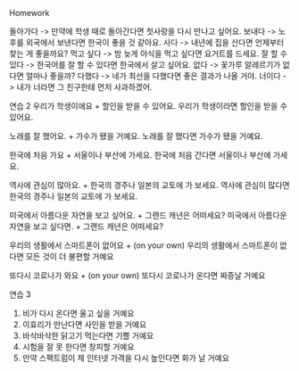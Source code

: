 Homework


돌아가다 -> 만약에 학생 때로 돌아간다면 첫사랑을 다시 만나고 싶어요.
보내다 -> 노후를 외국에서 보낸다면 한국이 좋을 것 같아요. 
사다 -> 내년에 집을 산다면 언제부터 찾는 게 좋을까요?
먹고 싶다 -> 밤 늦게 야식을 먹고 싶다면 요거트를 드세요. 
잘 할 수 있다 -> 한국어를 잘 할 수 있다면 한국에서 살고 싶어요. 
없다 -> 꽃가루 알레르기가 없다면 얼마나 좋을까?
다했다 -> 네가 최선을 다했다면 좋은 결과가 나올 거야.
너이다 -> 내가 너라면 그 친구한테 먼저 사과하겠어.

연습 2
우리가 학생이에요 + 할인을 받을 수 있어요.
우리가 학생이라면 할인을 받을 수 있어요.

노래를 잘 했어요. + 가수가 됐을 거예요. 
노래를 잘 했다면 가수가 됐을 거예요. 

한국에 처음 가요 + 서울이나 부산에 가세요. 
한국에 처음 간다면 서울이나 부산에 가세요. 

역사에 관심이 많아요. + 한국의 경주나 일본의 교토에 가 보세요. 
역사에 관심이 많다면 한국의 경주나 일본의 교토에 가 보세요. 

미국에서 아름다운 자연을 보고 싶어요. + 그랜드 캐년은 어떠세요?
미국에서 아름다운 자연을 보고 싶다면. + 그랜드 캐년은 어떠세요?

우리의 생활에서 스마트폰이 없어요 + (on your own)
우리의 생활에서 스마트폰이 없다면 모든 것이 더 불편할 거예요

또다시 코로나가 와요 + (on your own)
또다시 코로나가 온다면 짜증날 거예요

연습 3
1. 비가 다시 온다면 울고 싶을 거예요
2. 이효리가 만난다면 사인을 받을 거예요
3. 바삭바삭한 닭고기 먹는다면 기쁠 거예요
4. 시험을 잘 못 한다면 창피할 거예요
5. 만약 스펙트럼이 제 인터넷 가격을 다시 높인다면 화가 날 거예요




